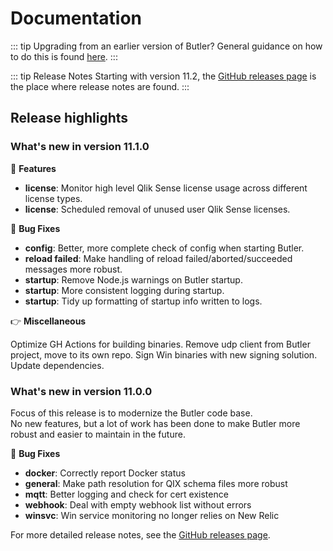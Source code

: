 # Documentation

::: tip Upgrading from an earlier version of Butler?
General guidance on how to do this is found [here](/docs/getting-started/upgrade).
:::

::: tip Release Notes
Starting with version 11.2, the [GitHub releases page](https://github.com/ptarmiganlabs/butler/releases) is the place where release notes are found.
:::

## Release highlights

### What's new in version 11.1.0

🚀 **Features**

- **license**: Monitor high level Qlik Sense license usage across different license types.
- **license**: Scheduled removal of unused user Qlik Sense licenses.

🐛 **Bug Fixes**

- **config**: Better, more complete check of config when starting Butler.
- **reload failed**: Make handling of reload failed/aborted/succeeded messages more robust.
- **startup**: Remove Node.js warnings on Butler startup.
- **startup**: More consistent logging during startup.
- **startup**: Tidy up formatting of startup info written to logs.

👉 **Miscellaneous**

Optimize GH Actions for building binaries.
Remove udp client from Butler project, move to its own repo.
Sign Win binaries with new signing solution.
Update dependencies.

### What's new in version 11.0.0

Focus of this release is to modernize the Butler code base.  
No new features, but a lot of work has been done to make Butler more robust and easier to maintain in the future.

🐛 **Bug Fixes**

- **docker**: Correctly report Docker status
- **general**: Make path resolution for QIX schema files more robust
- **mqtt**: Better logging and check for cert existence
- **webhook**: Deal with empty webhook list without errors
- **winsvc**: Win service monitoring no longer relies on New Relic

For more detailed release notes, see the [GitHub releases page](https://github.com/ptarmiganlabs/butler/releases).